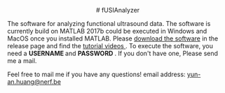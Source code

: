 <p align='center'> # fUSIAnalyzer </p>

The software for analyzing functional ultrasound data. The software is currently build on MATLAB 2017b could be executed in Windows and MacOS once you installed MATLAB. Please <a href="https://github.com/YunAnGitHub/fUSIAnalyzer/tags"> download the software</a> in the release page and find the <a href="https://www.youtube.com/playlist?list=PL93HKOLmIO_cK9zdETniLOAj49CIWAb20"> tutorial videos </a>. To execute the software, you need a <b>USERNAME </b> and <b>PASSWORD </b>. If you don't have one, Please send me a mail.


Feel free to mail me if you have any questions!
email address: yun-an.huang@nerf.be
